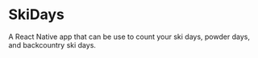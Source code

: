 # SkiDays
A React Native app that can be use to count your ski days, powder days, and backcountry ski days.
